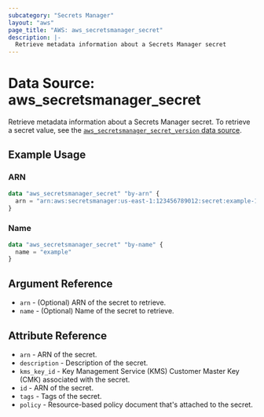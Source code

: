 ```yaml
---
subcategory: "Secrets Manager"
layout: "aws"
page_title: "AWS: aws_secretsmanager_secret"
description: |-
  Retrieve metadata information about a Secrets Manager secret
---
```


# Data Source: aws_secretsmanager_secret

Retrieve metadata information about a Secrets Manager secret. To retrieve a secret value, see the [`aws_secretsmanager_secret_version` data source](/docs/providers/aws/d/secretsmanager_secret_version.html).

## Example Usage

### ARN

```terraform
data "aws_secretsmanager_secret" "by-arn" {
  arn = "arn:aws:secretsmanager:us-east-1:123456789012:secret:example-123456"
}
```

### Name

```terraform
data "aws_secretsmanager_secret" "by-name" {
  name = "example"
}
```

## Argument Reference

* `arn` - (Optional) ARN of the secret to retrieve.
* `name` - (Optional) Name of the secret to retrieve.

## Attribute Reference

* `arn` - ARN of the secret.
* `description` - Description of the secret.
* `kms_key_id` - Key Management Service (KMS) Customer Master Key (CMK) associated with the secret.
* `id` - ARN of the secret.
* `tags` - Tags of the secret.
* `policy` - Resource-based policy document that's attached to the secret.
